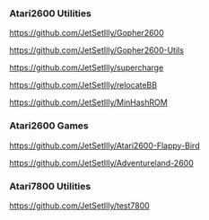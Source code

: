 ### Atari2600 Utilities

https://github.com/JetSetIlly/Gopher2600

https://github.com/JetSetIlly/Gopher2600-Utils

https://github.com/JetSetIlly/supercharge

https://github.com/JetSetIlly/relocateBB

https://github.com/JetSetIlly/MinHashROM

### Atari2600 Games

https://github.com/JetSetIlly/Atari2600-Flappy-Bird

https://github.com/JetSetIlly/Adventureland-2600

### Atari7800 Utilities

https://github.com/JetSetIlly/test7800


<!--
**JetSetIlly/JetSetIlly** is a ✨ _special_ ✨ repository because its `README.md` (this file) appears on your GitHub profile.

Here are some ideas to get you started:

- 🔭 I’m currently working on ...
- 🌱 I’m currently learning ...
- 👯 I’m looking to collaborate on ...
- 🤔 I’m looking for help with ...
- 💬 Ask me about ...
- 📫 How to reach me: ...
- 😄 Pronouns: ...
- ⚡ Fun fact: ...
-->
